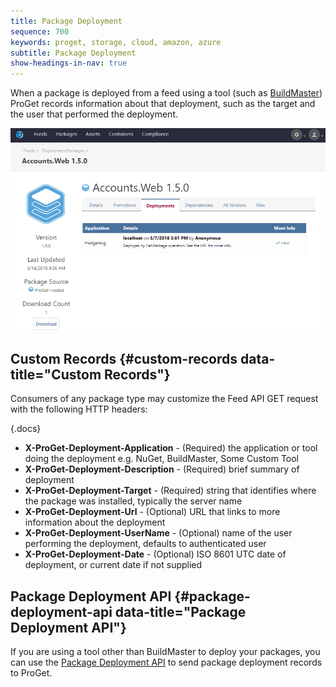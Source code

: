 ```yaml
---
title: Package Deployment
sequence: 700
keywords: proget, storage, cloud, amazon, azure
subtitle: Package Deployment
show-headings-in-nav: true
---
```


When a package is deployed from a feed using a tool (such as [BuildMaster](buildmaster)) ProGet records information about that deployment, such as the target and the user that performed the deployment.

![](/resources/documentation/proget/deployment-record.png)

## Custom Records {#custom-records data-title="Custom Records"}

Consumers of any package type may customize the Feed API GET request with the following HTTP headers:

{.docs}

- **X-ProGet-Deployment-Application** - (Required) the application or tool doing the deployment e.g. NuGet, BuildMaster, Some Custom Tool
- **X-ProGet-Deployment-Description** - (Required) brief summary of deployment
- **X-ProGet-Deployment-Target** - (Required) string that identifies where the package was installed, typically the server name         
- **X-ProGet-Deployment-Url** - (Optional) URL that links to more information about the deployment
- **X-ProGet-Deployment-UserName** - (Optional) name of the user performing the deployment, defaults to authenticated user
- **X-ProGet-Deployment-Date** - (Optional) ISO 8601 UTC date of deployment, or current date if not supplied

## Package Deployment API {#package-deployment-api data-title="Package Deployment API"}

If you are using a tool other than BuildMaster to deploy your packages, you can use the [Package Deployment API](/docs/proget/reference/api/package-deployment-api) to send package deployment records to ProGet.
